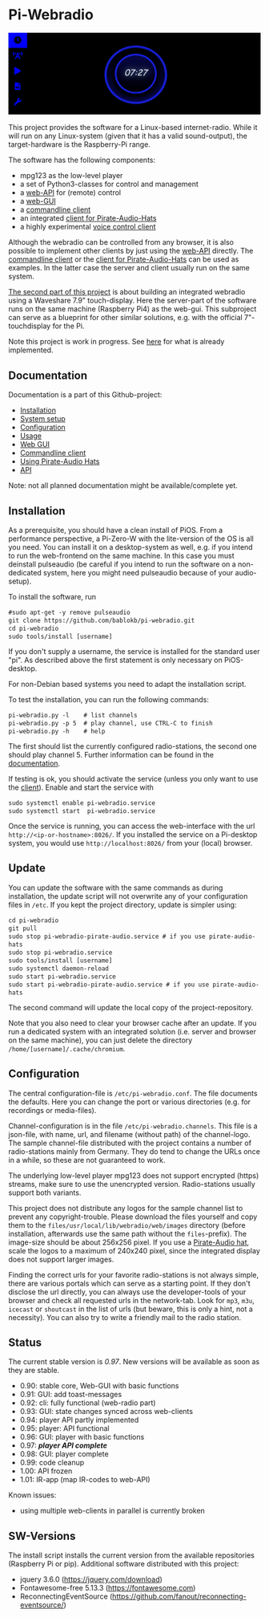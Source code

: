 Pi-Webradio
===========

![](doc/clock.png)

This project provides the software for a Linux-based internet-radio. While
it will run on any Linux-system (given that it has a valid sound-output),
the target-hardware is the Raspberry-Pi range.

The software has the following components:

  - mpg123 as the low-level player
  - a set of Python3-classes for control and management
  - a [web-API](doc/API.md) for (remote) control
  - a [web-GUI](doc/web-gui.md)
  - a [commandline client](doc/webradio_cli.md)
  - an integrated [client for Pirate-Audio-Hats](doc/pirate-audio.md)
  - a highly experimental [voice control client](doc/voice-control.md)

Although the webradio can be controlled from any browser, it is also
possible to implement other clients by just using the [web-API](doc/API.md)
directly. The [commandline client](doc/webradio_cli.md) or the
[client for Pirate-Audio-Hats](doc/pirate-audio.md)
can be used as examples. In the latter case the server and client usually
run on the same system.

[The second part of this project](integrated/README.md) is about building
an integrated webradio using a Waveshare 7.9" touch-display. Here the
server-part of the software runs on the same machine (Raspberry Pi4)
as the web-gui. This subproject can serve as a blueprint for other
similar solutions, e.g. with the official 7"-touchdisplay for the Pi.

Note this project is work in progress. See [here](#Status "Status") for
what is already implemented.


Documentation
-------------

Documentation is a part of this Github-project:

  - [Installation](#Installation "Installation")
  - [System setup](doc/system.md)
  - [Configuration](#Configuration "Configuration")
  - [Usage](doc/pi-webradio.md)
  - [Web GUI](doc/web-gui.md)
  - [Commandline client](doc/webradio_cli.md)
  - [Using Pirate-Audio Hats](doc/pirate-audio.md)
  - [API](doc/API.md)

Note: not all planned documentation might be available/complete yet.


Installation
------------

As a prerequisite, you should have a clean install of PiOS. From a
performance perspective, a Pi-Zero-W with the lite-version of the OS
is all you need. You can install it on a desktop-system as well, e.g.
if you intend to run the web-frontend on the same machine. In
this case you must deinstall pulseaudio (be careful if you intend to
run the software on a non-dedicated system, here you might need
pulseaudio because of your audio-setup).

To install the software, run

    #sudo apt-get -y remove pulseaudio
    git clone https://github.com/bablokb/pi-webradio.git
    cd pi-webradio
    sudo tools/install [username]

If you don't supply a username, the service is installed for the
standard user "pi". As described above the first statement is only
necessary on PiOS-desktop.

For non-Debian based systems you need to adapt the installation script.

To test the installation, you can run the following commands:

    pi-webradio.py -l    # list channels
    pi-webradio.py -p 5  # play channel, use CTRL-C to finish
    pi-webradio.py -h    # help

The first should list the currently configured radio-stations, the
second one should play channel 5. Further information can be found
in the [documentation](doc/pi-webradio.md).

If testing is ok, you should activate the service (unless you only want
to use the [client](doc/webradio_cli.md)).
Enable and start the service with

    sudo systemctl enable pi-webradio.service
    sudo systemctl start  pi-webradio.service

Once the service is running, you can access the web-interface with the
url `http://<ip-or-hostname>:8026/`. If you installed the service on a
Pi-desktop system, you would use `http://localhost:8026/` from your
(local) browser.


Update
------

You can update the software with the same commands as during installation,
the update script will not overwrite any of your configuration files in
`/etc`. If you kept the project directory, update is simpler using:

    cd pi-webradio
    git pull
    sudo stop pi-webradio-pirate-audio.service # if you use pirate-audio-hats
    sudo stop pi-webradio.service
    sudo tools/install [username]
    sudo systemctl daemon-reload
    sudo start pi-webradio.service
    sudo start pi-webradio-pirate-audio.service # if you use pirate-audio-hats

The second command will update the local copy of the project-repository.

Note that you also need to clear your browser cache after an update.
If you run a dedicated system with an integrated solution
(i.e. server and browser on the same machine), you can just delete
the directory `/home/[username]/.cache/chromium`.


Configuration
-------------

The central configuration-file is `/etc/pi-webradio.conf`. The file
documents the defaults. Here you can change the port or various
directories (e.g. for recordings or media-files).

Channel-configuration is in the file `/etc/pi-webradio.channels`. This
file is a json-file, with name, url, and filename (without path) of
the channel-logo. The sample channel-file distributed with the project
contains a number of radio-stations mainly from Germany. They do tend
to change the URLs once in a while, so these are not guaranteed to work.

The underlying low-level player mpg123 does not support
encrypted (https) streams, make sure to use the unencrypted version.
Radio-stations usually support both variants.

This project does not distribute any logos for the sample channel list
to prevent any copyright-trouble. Please download the files yourself
and copy them to the `files/usr/local/lib/webradio/web/images` directory
(before installation, afterwards use the same path without the
`files`-prefix). The image-size should be about 256x256 pixel. If you
use a [Pirate-Audio hat](doc/pirate-audio.md), scale the logos to a
maximum of 240x240 pixel, since the integrated display does not
support larger images.

Finding the correct urls for your favorite radio-stations is not always
simple, there are various portals which can serve as a starting point.
If they don't disclose the url directly, you can always use the
developer-tools of your browser and check all requested urls in the
network-tab. Look for `mp3`, `m3u`, `icecast` or `shoutcast` in the
list of urls (but beware, this is only a hint, not a necessity). You
can also try to write a friendly mail to the radio station.


Status
------

The current stable version is _0.97_. New versions will be available as soon
as they are stable.

  * 0.90: stable core, Web-GUI with basic functions
  * 0.91: GUI: add toast-messages
  * 0.92: cli: fully functional (web-radio part)
  * 0.93: GUI: state changes synced across web-clients
  * 0.94: player API partly implemented
  * 0.95: player: API functional
  * 0.96: GUI: player with basic functions
  * 0.97: ***player API complete***
  * 0.98: GUI: player complete
  * 0.99: code cleanup
  * 1.00: API frozen
  * 1.01: IR-app (map IR-codes to web-API)

Known issues:

  * using multiple web-clients in parallel is currently broken


SW-Versions
-----------

The install script installs the current version from the available
repositories (Raspberry Pi or pip). Additional software distributed
with this project:

  - jquery 3.6.0 (<https://jquery.com/download>)
  - Fontawesome-free 5.13.3 (<https://fontawesome.com>)
  - ReconnectingEventSource (https://github.com/fanout/reconnecting-eventsource/)
